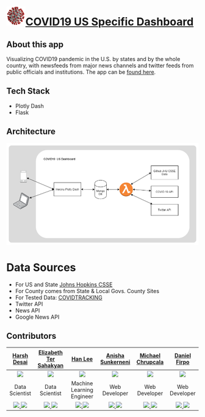 # <img src="assets/images/covid19-logo.png" width="50px" height="50px">[COVID19 US Specific Dashboard](https://ncov19.us/)

## About this app
Visualizing COVID19 pandemic in the U.S. by states and by the whole country, with newsfeeds from major news channels and twitter feeds from public officials and institutions. The app can be [found here](https://ncov19.us/).

## Tech Stack
- Plotly Dash
- Flask

## Architecture

![](assets/images/covid19-dash.png)

# Data Sources

- For US and State [Johns Hopkins CSSE](https://github.com/CSSEGISandData/COVID-19)
- For County comes from State & Local Govs. County Sites
- For Tested Data: [COVIDTRACKING](https://covidtracking.com/api/)
- Twitter API
- News API
- Google News API

## Contributors

| [Harsh Desai](https://github.com/hurshd0)     | [Elizabeth Ter Sahakyan](https://github.com/elizabethts) | [Han Lee](https://github.com/leehanchung) |[Anisha Sunkerneni](https://github.com/ars394) | [Michael Chrupcala](https://github.com/mchrupcala) | [Daniel Firpo](https://github.com/Turtled) |
| :--------------------: | :--------------------: | :--------------------: | :--------------------: | :--------------------: | :--------------------: | 
| <img src="https://avatars2.githubusercontent.com/u/16807421?s=400&u=844b3a27a223f7e3e2b3318e6a917d3641f93d6a&v=4" width = "200" /> | <img src="https://avatars1.githubusercontent.com/u/30808123?s=400&u=7757b1986b1e1713f378b402cb4e0a43b33ed451&v=4" width = "200" /> | <img src="https://avatars2.githubusercontent.com/u/4794839?s=400&u=1b4ce1a3a102b472ceaeae0f7f5b45df39f80322&v=4" width = "200" /> | <img src="https://media-exp1.licdn.com/dms/image/C5603AQGNbwDHi380iw/profile-displayphoto-shrink_200_200/0?e=1590624000&v=beta&t=EADYs8ZsWrS495ZsoIXd3X-7h8JYydf8RLPwMzIQbT4" width = "200" /> | <img src="https://avatars2.githubusercontent.com/u/52679312?s=400&u=9867ceebb039cd6d281940d5afb7a080e45e7385&v=4" width = "200" /> | <img src="https://avatars1.githubusercontent.com/u/17069338?s=460&u=cffb3688f1e8ad08518b791de36467775c8d92f3&v=4" width = "200" /> | 
| Data Scientist | Data Scientist | Machine Learning Engineer | Web Developer |  Web Developer |  Web Developer |
| [<img src="https://github.com/favicon.ico" width="20"> ](https://github.com/hurshd0) [ <img src="https://static.licdn.com/sc/h/al2o9zrvru7aqj8e1x2rzsrca" width="20"> ](https://www.linkedin.com/in/hurshd/)                   |[<img src="https://github.com/favicon.ico" width="20"> ](https://github.com/elizabethts) [ <img src="https://static.licdn.com/sc/h/al2o9zrvru7aqj8e1x2rzsrca" width="20"> ](https://www.linkedin.com/in/elizabethts/)    |[<img src="https://github.com/favicon.ico" width="20"> ](https://github.com/leehanchung) [ <img src="https://static.licdn.com/sc/h/al2o9zrvru7aqj8e1x2rzsrca" width="20"> ](https://www.linkedin.com/in/hanchunglee/)    |[<img src="https://github.com/favicon.ico" width="20"> ](https://github.com/ars394) [ <img src="https://static.licdn.com/sc/h/al2o9zrvru7aqj8e1x2rzsrca" width="20"> ](https://www.linkedin.com/in/anishasunkerneni/) | [<img src="https://github.com/favicon.ico" width="20"> ](https://github.com/mchrupcala) [ <img src="https://static.licdn.com/sc/h/al2o9zrvru7aqj8e1x2rzsrca" width="20"> ](https://www.linkedin.com/in/michaelchrupcala/) | [<img src="https://github.com/favicon.ico" width="20"> ](https://github.com/Turtled) [ <img src="https://static.licdn.com/sc/h/al2o9zrvru7aqj8e1x2rzsrca" width="20"> ](https://www.linkedin.com/in/daniel-firpo/)      
